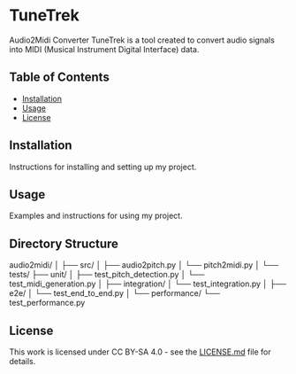 # TuneTrek

Audio2Midi Converter TuneTrek is a tool created to convert audio signals into MIDI (Musical Instrument Digital Interface) data.

## Table of Contents

- [Installation](#installation)
- [Usage](#usage)
- [License](#license)

## Installation

Instructions for installing and setting up my project.

## Usage

Examples and instructions for using my project.

## Directory Structure
audio2midi/
│
├── src/
│   ├── audio2pitch.py
│   └── pitch2midi.py
│
└── tests/
    ├── unit/
    │   ├── test_pitch_detection.py
    │   └── test_midi_generation.py
    │
    ├── integration/
    │   └── test_integration.py
    │
    ├── e2e/
    │   └── test_end_to_end.py
    │
    └── performance/
        └── test_performance.py


## License

This work is licensed under CC BY-SA 4.0 - see the [LICENSE.md](LICENSE.md) file for details.
